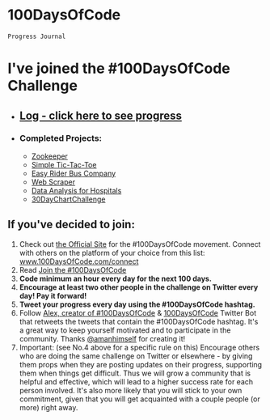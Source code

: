 # 100DaysOfCode
`Progress Journal`

# I've joined the #100DaysOfCode Challenge

* ## [Log - click here to see progress](log.md)
* ### Completed Projects:
  * [Zookeeper](https://github.com/h00ley/100-Days-Of-Code/tree/main/Projects/Zookeper)
  * [Simple Tic-Tac-Toe](https://github.com/h00ley/100-Days-Of-Code/tree/main/Projects/Simple%20Tic-Tac-Toe)
  * [Easy Rider Bus Company](https://github.com/h00ley/100-Days-Of-Code/tree/main/Projects/Easy%20Rider%20Bus%20Company)
  * [Web Scraper](https://github.com/h00ley/100-Days-Of-Code/tree/main/Projects/Web%20Scraper)
  * [Data Analysis for Hospitals](https://github.com/h00ley/100-Days-Of-Code/tree/main/Projects/Data%20Analysis%20for%20Hospitals)
  * [30DayChartChallenge](https://github.com/h00ley/30DayChartChallenge)

  
## If you've decided to join:

1.  Check out [the Official Site](http://100daysofcode.com/) for the #100DaysOfCode movement. Connect with others on the platform of your choice from this list: www.100DaysOfCode.com/connect
2.  Read [Join the #100DaysOfCode](https://medium.freecodecamp.com/join-the-100daysofcode-556ddb4579e4)
3.  **Code minimum an hour every day for the next 100 days.**
4.  **Encourage at least two other people in the challenge on Twitter every day! Pay it forward!**
5.  **Tweet your progress every day using the #100DaysOfCode hashtag.**
6.  Follow [Alex, creator of #100DaysOfCode](https://twitter.com/ka11away) & [100DaysOfCode](https://twitter.com/_100DaysOfCode) Twitter Bot that retweets the tweets that contain the #100DaysOfCode hashtag. It's a great way to keep yourself motivated and to participate in the community. 
Thanks [@amanhimself](https://twitter.com/amanhimself) for creating it!
7.  Important: (see No.4 above for a specific rule on this) Encourage others who are doing the same challenge on Twitter or elsewhere - by giving them props when they are posting updates on their progress, supporting them when things get difficult. Thus we will grow a community that is helpful and effective, which will lead to a higher success rate for each person involved. It's also more likely that you will stick to your own commitment, given that you will get acquainted with a couple people (or more) right away.
